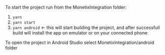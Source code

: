 To start the project run from the MonetixIntegration folder:

1. `yarn`
2. `yarn start`
3. `yarn android` <- this will start building the project, and after successfull build will install the app on emulator or on your connected phone

To open the project in Android Studio select MonetixIntegration/android folder